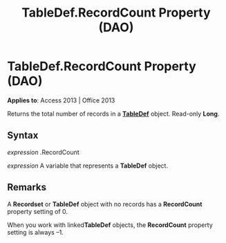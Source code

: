 ﻿---
title: TableDef.RecordCount Property (DAO)
TOCTitle: RecordCount Property
ms:assetid: f8804244-0134-fc1f-1f5f-4971afe17974
ms:mtpsurl: https://msdn.microsoft.com/en-us/library/Ff836946(v=office.15)
ms:contentKeyID: 48548783
ms.date: 09/18/2015
mtps_version: v=office.15
---

# TableDef.RecordCount Property (DAO)


**Applies to**: Access 2013 | Office 2013

Returns the total number of records in a **[TableDef](tabledef-object-dao.md)** object. Read-only **Long**.

## Syntax

*expression* .RecordCount

*expression* A variable that represents a **TableDef** object.

## Remarks

A **Recordset** or **TableDef** object with no records has a **RecordCount** property setting of 0.

When you work with linked**TableDef** objects, the **RecordCount** property setting is always –1.

